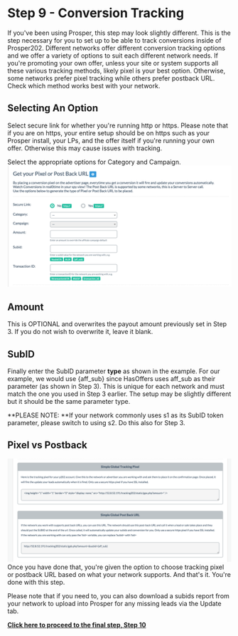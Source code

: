 # Step 9 - Conversion Tracking

If you've been using Prosper, this step may look slightly different. This is the step necessary for you to set up to be able to track conversions inside of Prosper202. Different networks offer different conversion tracking options and we offer a variety of options to suit each different network needs. If you're promoting your own offer, unless your site or system supports all these various tracking methods, likely pixel is your best option. Otherwise, some networks prefer pixel tracking while others prefer postback URL. Check which method works best with your network.

## Selecting An Option

Select secure link for whether you're running http or https. Please note that if you are on https, your entire setup should be on https such as your Prosper install, your LPs, and the offer itself if you're running your own offer. Otherwise this may cause issues with tracking.

Select the appropriate options for Category and Campaign.
![Screen Shot 2016-04-12 at 4.14.53 PM.png](../images/step-9-1.png)
## Amount

This is OPTIONAL and overwrites the payout amount previously set in Step 3. If you do not wish to overwrite it, leave it blank.

## SubID

Finally enter the SubID parameter **type** as shown in the example. For our example, we would use {aff_sub} since HasOffers uses aff_sub as their parameter (as shown in Step 3). This is unique for each network and must match the one you used in Step 3 earlier. The setup may be slightly different but it should be the same parameter type.

**PLEASE NOTE: **If your network commonly uses s1 as its SubID token parameter, please switch to using s2. Do this also for Step 3.

## Pixel vs Postback
![Screen Shot 2015-12-02 at 4.42.03 PM.png](../images/step-9-2.png)
Once you have done that, you're given the option to choose tracking pixel or postback URL based on what your network supports. And that's it. You're done with this step.

Please note that if you need to, you can also download a subids report from your network to upload into Prosper for any missing leads via the Update tab.

**[Click here to proceed to the final step, Step 10](11-step-10.md)**